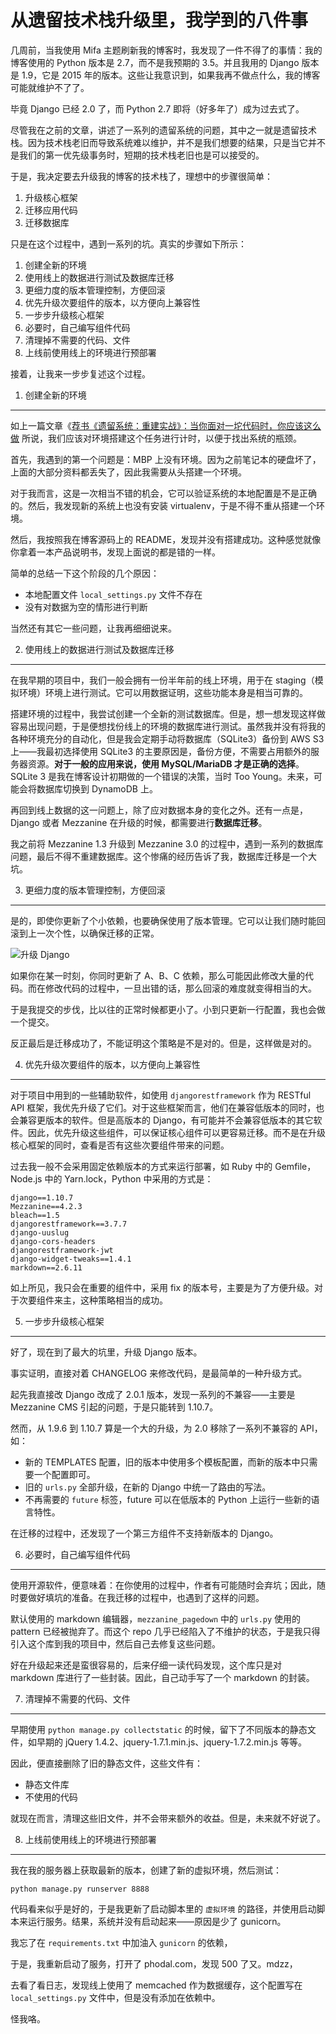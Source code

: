 从遗留技术栈升级里，我学到的八件事
===

几周前，当我使用 Mifa 主题刷新我的博客时，我发现了一件不得了的事情：我的博客使用的 Python 版本是 2.7，而不是我预期的 3.5。并且我用的 Django 版本是 1.9，它是 2015 年的版本。这些让我意识到，如果我再不做点什么，我的博客可能就维护不了了。

毕竟 Django 已经 2.0 了，而 Python 2.7 即将（好多年了）成为过去式了。

尽管我在之前的文章，讲述了一系列的遗留系统的问题，其中之一就是遗留技术栈。因为技术栈老旧而导致系统难以维护，并不是我们想要的结果，只是当它并不是我们的第一优先级事务时，短期的技术栈老旧也是可以接受的。

于是，我决定要去升级我的博客的技术栈了，理想中的步骤很简单：

1. 升级核心框架
2. 迁移应用代码
3. 迁移数据库

只是在这个过程中，遇到一系列的坑。真实的步骤如下所示：

1. 创建全新的环境
2. 使用线上的数据进行测试及数据库迁移
3. 更细力度的版本管理控制，方便回滚
4. 优先升级次要组件的版本，以方便向上兼容性
5. 一步步升级核心框架
6. 必要时，自己编写组件代码 
7. 清理掉不需要的代码、文件
8. 上线前使用线上的环境进行预部署

接着，让我来一步步复述这个过程。

1. 创建全新的环境
---

如上一篇文章《[荐书《遗留系统：重建实战》：当你面对一坨代码时，你应该这么做](https://www.phodal.com/blog/recommend-books-legacy-system-re-enginning/) 所说，我们应该对环境搭建这个任务进行计时，以便于找出系统的瓶颈。

首先，我遇到的第一个问题是：MBP 上没有环境。因为之前笔记本的硬盘坏了，上面的大部分资料都丢失了，因此我需要从头搭建一个环境。

对于我而言，这是一次相当不错的机会，它可以验证系统的本地配置是不是正确的。然后，我发现新的系统上也没有安装 virtualenv，于是不得不重从搭建一个环境。

然后，我按照我在博客源码上的 README，发现并没有搭建成功。这种感觉就像你拿着一本产品说明书，发现上面说的都是错的一样。

简单的总结一下这个阶段的几个原因：

 - 本地配置文件 ``local_settings.py`` 文件不存在
 - 没有对数据为空的情形进行判断

当然还有其它一些问题，让我再细细说来。

2. 使用线上的数据进行测试及数据库迁移
---

在我早期的项目中，我们一般会拥有一份半年前的线上环境，用于在 staging（模拟环境）环境上进行测试。它可以用数据证明，这些功能本身是相当可靠的。

搭建环境的过程中，我尝试创建一个全新的测试数据库。但是，想一想发现这样做容易出现问题，于是便想找份线上的环境的数据库进行测试。虽然我并没有将我的各种环境充分的自动化，但是我会定期手动将数据库（SQLite3）备份到 AWS S3 上——我最初选择使用 SQLite3 的主要原因是，备份方便，不需要占用额外的服务器资源。**对于一般的应用来说，使用 MySQL/MariaDB 才是正确的选择**。SQLite 3 是我在博客设计初期做的一个错误的决策，当时 Too Young。未来，可能会将数据库切换到 DynamoDB 上。

再回到线上数据的这一问题上，除了应对数据本身的变化之外。还有一点是，Django 或者 Mezzanine 在升级的时候，都需要进行**数据库迁移**。

我之前将 Mezzanine 1.3 升级到 Mezzanine 3.0 的过程中，遇到一系列的数据库问题，最后不得不重建数据库。这个惨痛的经历告诉了我，数据库迁移是一个大坑。

3. 更细力度的版本管理控制，方便回滚
---

是的，即使你更新了个小依赖，也要确保使用了版本管理。它可以让我们随时能回滚到上一次个性，以确保迁移的正常。

![升级 Django](phodaldev-django-2.0.png)

如果你在某一时刻，你同时更新了 A、B、C 依赖，那么可能因此修改大量的代码。而在修改代码的过程中，一旦出错的话，那么回滚的难度就变得相当的大。

于是我提交的步伐，比以往的正常时候都更小了。小到只更新一行配置，我也会做一个提交。

反正最后是迁移成功了，不能证明这个策略是不是对的。但是，这样做是对的。

4. 优先升级次要组件的版本，以方便向上兼容性
---

对于项目中用到的一些辅助软件，如使用 ``djangorestframework`` 作为 RESTful API 框架，我优先升级了它们。对于这些框架而言，他们在兼容低版本的同时，也会兼容更版本的软件。但是高版本的 Django，有可能并不会兼容低版本的其它软件。因此，优先升级这些组件，可以保证核心组件可以更容易迁移。而不是在升级核心框架的同时，查看是否有这些次要组件带来的问题。

过去我一般不会采用固定依赖版本的方式来运行部署，如 Ruby 中的 Gemfile，Node.js 中的 Yarn.lock，Python 中采用的方式是：

```
django==1.10.7
Mezzanine==4.2.3
bleach==1.5
djangorestframework==3.7.7
django-uuslug
django-cors-headers
djangorestframework-jwt
django-widget-tweaks==1.4.1
markdown==2.6.11
```

如上所见，我只会在重要的组件中，采用 fix 的版本号，主要是为了方便升级。对于次要组件来主，这种策略相当的成功。

5. 一步步升级核心框架
---

好了，现在到了最大的坑里，升级 Django 版本。

事实证明，直接对着 CHANGELOG 来修改代码，是最简单的一种升级方式。

起先我直接改 Django 改成了 2.0.1 版本，发现一系列的不兼容——主要是 Mezzanine CMS 引起的问题，于是只能转到 1.10.7。

然而，从 1.9.6 到 1.10.7 算是一个大的升级，为 2.0 移除了一系列不兼容的 API，如：

 - 新的 TEMPLATES 配置，旧的版本中使用多个模板配置，而新的版本中只需要一个配置即可。
 - 旧的 ``urls.py`` 全部升级，在新的 Django 中统一了路由的写法。
 - 不再需要的 ``future`` 标签，future 可以在低版本的 Python 上运行一些新的语言特性。

在迁移的过程中，还发现了一个第三方组件不支持新版本的 Django。

6. 必要时，自己编写组件代码 
---

使用开源软件，便意味着：在你使用的过程中，作者有可能随时会弃坑；因此，随时要做好填坑的准备。在我迁移的过程中，也遇到了这样的问题。

默认使用的 markdown 编辑器，``mezzanine_pagedown`` 中的 ``urls.py`` 使用的 pattern 已经被抛弃了。而这个 repo 几乎已经陷入了不维护的状态，于是我只得引入这个库到我的项目中，然后自己去修复这些问题。

好在升级起来还是蛮很容易的，后来仔细一读代码发现，这个库只是对 markdown 库进行了一些封装。因此，自己动手写了一个 markdown 的封装。

7. 清理掉不需要的代码、文件
---

早期使用 ``python manage.py collectstatic`` 的时候，留下了不同版本的静态文件，如早期的 jQuery 1.4.2、jquery-1.7.1.min.js、jquery-1.7.2.min.js 等等。

因此，便直接删除了旧的静态文件，这些文件有：

 - 静态文件库
 - 不使用的代码

就现在而言，清理这些旧文件，并不会带来额外的收益。但是，未来就不好说了。

8. 上线前使用线上的环境进行预部署
---

我在我的服务器上获取最新的版本，创建了新的虚拟环境，然后测试：

``python manage.py runserver 8888``

代码看来似乎是好的，于是我更新了启动脚本里的 ``虚拟环境`` 的路径，并使用启动脚本来运行服务。结果，系统并没有启动起来——原因是少了 gunicorn。

我忘了在 ``requirements.txt`` 中加油入 ``gunicorn`` 的依赖，

于是，我重新启动了服务，打开了 phodal.com，发现 500 了又。mdzz，

去看了看日志，发现线上使用了 memcached 作为数据缓存，这个配置写在 ``local_settings.py`` 文件中，但是没有添加在依赖中。

怪我咯。
